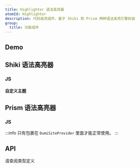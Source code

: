 ```yaml
---
title: Highlighter 语法高亮器
atomId: Highlighter
description: 代码高亮组件，基于 Shiki 和 Prism 两种语法高亮引擎封装
group:
  title: 功能组件
---
```


## Demo

## Shiki 语法高亮器

### JS

<code src="./demos/Highlighter/Shiki"></code>

#### 自定义主题

<code src="./demos/Highlighter/ShikiTheme"></code>

## Prism 语法高亮器

### JS

<code src="./demos/Highlighter/Prism"></code>

:::info
只有包裹在 `DumiSiteProvider` 里面才能正常使用。
:::

## API

请查阅类型定义

